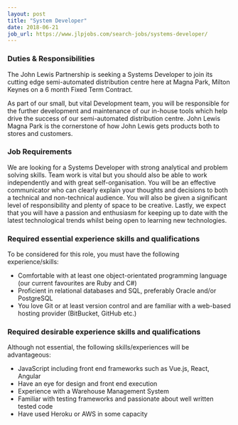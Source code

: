 ```yaml
---
layout: post
title: "System Developer"
date: 2018-06-21
job_url: https://www.jlpjobs.com/search-jobs/systems-developer/
---
```

### Duties &amp; Responsibilities

The John Lewis Partnership is seeking a Systems Developer to join its cutting 
edge semi-automated distribution centre here at Magna Park, Milton Keynes on 
a 6 month Fixed Term Contract.

As part of our small, but vital Development team, you will be responsible for 
the further development and maintenance of our in-house tools which help drive 
the success of our semi-automated distribution centre. John Lewis Magna Park is
the cornerstone of how John Lewis gets products both to stores and customers.

### Job Requirements

We are looking for a Systems Developer with strong analytical and problem 
solving skills. Team work is vital but you should also be able to work 
independently and with great self-organisation. You will be an effective 
communicator who can clearly explain your thoughts and decisions to both a 
technical and non-technical audience. You will also be given a significant level
of responsibility and plenty of space to be creative. Lastly, we expect that you
will have a passion and enthusiasm for keeping up to date with the latest 
technological trends whilst being open to learning new technologies.

### Required essential experience skills and qualifications

To be considered for this role, you must have the following experience/skills:

* Comfortable with at least one object-orientated programming language (our 
    current favourites are Ruby and C#)
* Proficient in relational databases and SQL, preferably Oracle and/or 
    PostgreSQL
* You love Git or at least version control and are familiar with a web-based
    hosting provider (BitBucket, GitHub etc.)

### Required desirable experience skills and qualifications

Although not essential, the following skills/experiences will be advantageous:

* JavaScript including front end frameworks such as Vue.js, React, Angular
* Have an eye for design and front end execution
* Experience with a Warehouse Management System
* Familiar with testing frameworks and passionate about well written tested 
    code
* Have used Heroku or AWS in some capacity